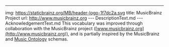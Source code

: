 ---
img: https://staticbrainz.org/MB/header-logo-1f7dc2a.svg
title: MusicBrainz Project
url: http://www.musicbrainz.org
--- DescriptionText.md
--- AcknowledgementText.md
This vocabulary was improved through collaboration with the MusicBrainz project
    ([www.musicbrainz.org](http://www.musicbrainz.org)), and is partially inspired by the MusicBrainz and
    [Music Ontology](http://musicontology.com/docs/getting-started.html) schemas.
